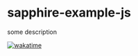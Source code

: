 # sapphire-example-js
 some description

[![wakatime](https://wakatime.com/badge/user/8f56b359-f631-4904-a7cb-1e97f54b9ca6/project/059c3b81-e9b9-4ec9-bcf4-bd2d829e7d16.svg)](https://wakatime.com/badge/user/8f56b359-f631-4904-a7cb-1e97f54b9ca6/project/059c3b81-e9b9-4ec9-bcf4-bd2d829e7d16)